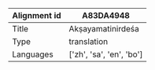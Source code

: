 |Alignment id | A83DA4948
| --- | --- 
|Title | Akṣayamatinirdeśa 
|Type | translation
|Languages | ['zh', 'sa', 'en', 'bo']